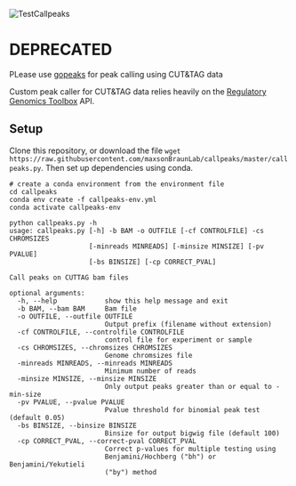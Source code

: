 ![TestCallpeaks](https://github.com/maxsonBraunLab/callpeaks/workflows/TestCallpeaks/badge.svg?branch=master)

# DEPRECATED 

PLease use [gopeaks](https://github.com/maxsonBraunLab/gopeaks) for peak calling using CUT&TAG data

Custom peak caller for CUT&amp;TAG data relies heavily on the [Regulatory Genomics Toolbox](https://github.com/CostaLab/reg-gen) API. 

## Setup

Clone this repository, or download the file `wget https://raw.githubusercontent.com/maxsonBraunLab/callpeaks/master/callpeaks.py`. Then set up dependencies using conda.

```
# create a conda environment from the environment file
cd callpeaks
conda env create -f callpeaks-env.yml
conda activate callpeaks-env

python callpeaks.py -h
usage: callpeaks.py [-h] -b BAM -o OUTFILE [-cf CONTROLFILE] -cs CHROMSIZES
                    [-minreads MINREADS] [-minsize MINSIZE] [-pv PVALUE]
                    [-bs BINSIZE] [-cp CORRECT_PVAL]

Call peaks on CUTTAG bam files

optional arguments:
  -h, --help            show this help message and exit
  -b BAM, --bam BAM     Bam file
  -o OUTFILE, --outfile OUTFILE
                        Output prefix (filename without extension)
  -cf CONTROLFILE, --controlfile CONTROLFILE
                        control file for experiment or sample
  -cs CHROMSIZES, --chromsizes CHROMSIZES
                        Genome chromsizes file
  -minreads MINREADS, --minreads MINREADS
                        Minimum number of reads
  -minsize MINSIZE, --minsize MINSIZE
                        Only output peaks greater than or equal to -min-size
  -pv PVALUE, --pvalue PVALUE
                        Pvalue threshold for binomial peak test (default 0.05)
  -bs BINSIZE, --binsize BINSIZE
                        Binsize for output bigwig file (default 100)
  -cp CORRECT_PVAL, --correct-pval CORRECT_PVAL
                        Correct p-values for multiple testing using
                        Benjamini/Hochberg ("bh") or Benjamini/Yekutieli
                        ("by") method
```
